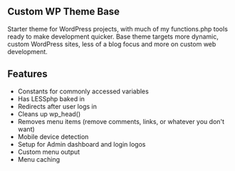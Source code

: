 Custom WP Theme Base
--------------------

Starter theme for WordPress projects, with much of my functions.php tools ready to make development quicker. Base theme targets more dynamic, custom WordPress sites, less of a blog focus and more on custom web development.


Features
--------
- Constants for commonly accessed variables
- Has LESSphp baked in
- Redirects after user logs in
- Cleans up wp_head()
- Removes menu items (remove comments, links, or whatever you don't want)
- Mobile device detection
- Setup for Admin dashboard and login logos
- Custom menu output
- Menu caching